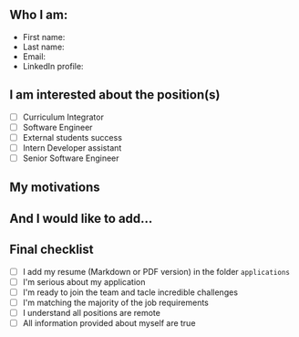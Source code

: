 ## Who I am:

- First name: <!-- Insert your first name here -->
- Last name: <!-- Insert your last name here -->
- Email: <!-- Insert your email here -->
- LinkedIn profile: <!-- Insert your LinkedIn profile URL here -->

## I am interested about the position(s)

<!-- Check the postion(s) you are interested in -->
- [ ] Curriculum Integrator
- [ ] Software Engineer
- [ ] External students success
- [ ] Intern Developer assistant
- [ ] Senior Software Engineer

## My motivations

<!-- Describe your motivation to join the team and for the position(s) -->

## And I would like to add...

<!-- Add any other information that can describe you here -->

## Final checklist

<!-- Make sure to check all these items -->

- [ ] I add my resume (Markdown or PDF version) in the folder `applications`
- [ ] I'm serious about my application
- [ ] I'm ready to join the team and tacle incredible challenges
- [ ] I'm matching the majority of the job requirements
- [ ] I understand all positions are remote
- [ ] All information provided about myself are true
